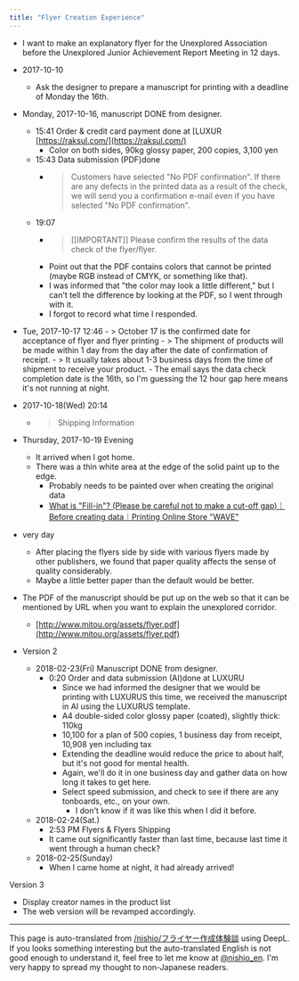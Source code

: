 ```yaml
---
title: "Flyer Creation Experience"
---
```


- I want to make an explanatory flyer for the Unexplored Association before the Unexplored Junior Achievement Report Meeting in 12 days.
- 2017-10-10
    - Ask the designer to prepare a manuscript for printing with a deadline of Monday the 16th.
- Monday, 2017-10-16, manuscript DONE from designer.
    - 15:41 Order & credit card payment done at [LUXUR [https://raksul.com/](https://raksul.com/)
        - Color on both sides, 90kg glossy paper, 200 copies, 3,100 yen
    - 15:43 Data submission (PDF)done
        - > Customers have selected "No PDF confirmation". If there are any defects in the printed data as a result of the check, we will send you a confirmation e-mail even if you have selected "No PDF confirmation".
    - 19:07
        - > [[IMPORTANT]] Please confirm the results of the data check of the flyer/flyer.
        - Point out that the PDF contains colors that cannot be printed (maybe RGB instead of CMYK, or something like that).
        - I was informed that "the color may look a little different," but I can't tell the difference by looking at the PDF, so I went through with it.
        - I forgot to record what time I responded.
- Tue, 2017-10-17 12:46
        - > October 17 is the confirmed date for acceptance of flyer and flyer printing
        - > The shipment of products will be made within 1 day from the day after the date of confirmation of receipt.
        - > It usually takes about 1-3 business days from the time of shipment to receive your product.
        - The email says the data check completion date is the 16th, so I'm guessing the 12 hour gap here means it's not running at night.
- 2017-10-18(Wed) 20:14
    - >  Shipping Information
- Thursday, 2017-10-19 Evening
    - It arrived when I got home.
    - There was a thin white area at the edge of the solid paint up to the edge.
        - Probably needs to be painted over when creating the original data
        - [What is "Fill-in"? (Please be careful not to make a cut-off gap)｜Before creating data｜Printing Online Store "WAVE"](https://www.wave-inc.co.jp/data/basic/nuri.html)
- very day
    - After placing the flyers side by side with various flyers made by other publishers, we found that paper quality affects the sense of quality considerably.
    - Maybe a little better paper than the default would be better.
- The PDF of the manuscript should be put up on the web so that it can be mentioned by URL when you want to explain the unexplored corridor.
    - [http://www.mitou.org/assets/flyer.pdf](http://www.mitou.org/assets/flyer.pdf)

- Version 2
    - 2018-02-23(Fri) Manuscript DONE from designer.
        - 0:20 Order and data submission (AI)done at LUXURU
            - Since we had informed the designer that we would be printing with LUXURUS this time, we received the manuscript in AI using the LUXURUS template.
            - A4 double-sided color glossy paper (coated), slightly thick: 110kg
            - 10,100 for a plan of 500 copies, 1 business day from receipt, 10,908 yen including tax
            - Extending the deadline would reduce the price to about half, but it's not good for mental health.
            - Again, we'll do it in one business day and gather data on how long it takes to get here.
            - Select speed submission, and check to see if there are any tonboards, etc., on your own.
                - I don't know if it was like this when I did it before.
    - 2018-02-24(Sat.)
        - 2:53 PM Flyers & Flyers Shipping
        - It came out significantly faster than last time, because last time it went through a human check?
    - 2018-02-25(Sunday)
        - When I came home at night, it had already arrived!

Version 3
- Display creator names in the product list
- The web version will be revamped accordingly.

---
This page is auto-translated from [/nishio/フライヤー作成体験談](https://scrapbox.io/nishio/フライヤー作成体験談) using DeepL. If you looks something interesting but the auto-translated English is not good enough to understand it, feel free to let me know at [@nishio_en](https://twitter.com/nishio_en). I'm very happy to spread my thought to non-Japanese readers.